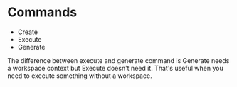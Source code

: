 # Commands
* Create
* Execute
* Generate

The difference between execute and generate command is Generate needs a workspace context but Execute doesn't need it.
That's useful when you need to execute something without a workspace.